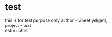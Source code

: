 # test
this is for test purpose only
author - vineet yeligeti,
<br/>
project - test
<br/>
estm : 5hrs
